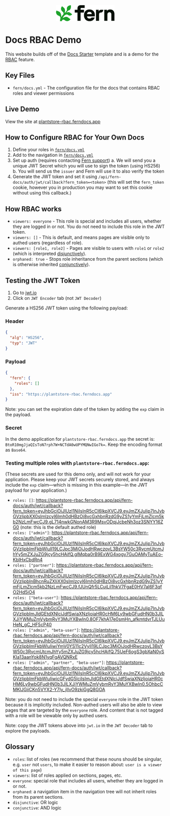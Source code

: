<div align="center">
  <a href="https://www.buildwithfern.com/?utm_source=github&utm_medium=readme&utm_campaign=docs-starter-openapi&utm_content=logo">
    <img src="/fern/docs/assets/fern-logo.png" height="50" alt="Fern Logo" />
  </a>
</div>

# Docs RBAC Demo

This website builds off of the [Docs Starter](https://github.com/fern-api/docs-starter) template and is a demo for the [RBAC](https://buildwithfern.com/learn/docs/building-and-customizing-your-docs/rbac) feature.

## Key Files

- `fern/docs.yml` - The configuration file for the docs that contains RBAC roles and viewer permissions

## Live Demo

View the site at [plantstore-rbac.ferndocs.app](https://plantstore-rbac.ferndocs.app)

## How to Configure RBAC for Your Own Docs

1. Define your roles in [`fern/docs.yml`](https://github.com/fern-demo/rbac-example/blob/22d72c53d4f397bbef70b3e1c69e2e27995a363f/fern/docs.yml#L5-L9)
2. Add to the navigation in [`fern/docs.yml`](https://github.com/fern-demo/rbac-example/blob/22d72c53d4f397bbef70b3e1c69e2e27995a363f/fern/docs.yml#L28-L31)
3. Set up auth (requires contacting [Fern support](https://buildwithfern.com/learn#get-support))
   a. We will send you a unique JWT Secret which you will use to sign the token (using HS256)
   b. You will send us the `issuer` and Fern will use it to also verify the token
4. Generate the JWT token and set it using `/api/fern-docs/auth/jwt/callback?fern_token=<token>` (this will set the `fern_token` cookie, however you in production you may want to set this cookie without using this callback.)

## How RBAC works

- `viewers: everyone` - This role is special and includes all users, whether they are logged in or not. You do not need to include this role in the JWT token.
- `viewers: []` - This is default, and means pages are visible only to authed users (regardless of role).
- `viewers: [role1, role2]` - Pages are visible to users with `role1` or `role2` (which is interpreted [disjunctively](https://en.wikipedia.org/wiki/Logical_disjunction)).
- `orphaned: true` - Stops role inheritance from the parent sections (which is otherwise inherited [conjunctively](https://en.wikipedia.org/wiki/Logical_conjunction)).

## Testing the JWT Token

1. Go to [jwt.io](https://jwt.io/)
2. Click on `JWT Encoder` tab (not `JWT Decoder`)

Generate a HS256 JWT token using the following payload:

### Header

```json
{
  "alg": "HS256",
  "typ": "JWT"
}
```

### Payload

```json
{
  "fern": {
    "roles": []
  },
  "iss": "https://plantstore-rbac.ferndocs.app"
}
```

Note: you can set the expiration date of the token by adding the `exp` claim in the payload.

### Secret

In the demo application for `plantstore-rbac.ferndocs.app` the secret is: `BtoR10mgJjaQIsToN7rph7W+NCTdA0wUPYMQNwIGo7k=`. Keep the encoding format as `Base64`.

### Testing multiple roles with `plantstore-rbac.ferndocs.app`:

(These secrets are used for this demo only, and will not work for your application. Please keep your JWT secrets securely stored, and always include the `exp` claim—which is missing in this example—in the JWT payload for your application.)

- `roles: []`: https://plantstore-rbac.ferndocs.app/api/fern-docs/auth/jwt/callback?fern_token=eyJhbGciOiJIUzI1NiIsInR5cCI6IkpXVCJ9.eyJmZXJuIjp7InJvbGVzIjpbXX0sImlzcyI6Imh0dHBzOi8vcGxhbnRzdG9yZS1yYmFjLmZlcm5kb2NzLmFwcCJ9.gL714nwkGNonAM3R9MsvODqjJcbeNh3oz3SNYY16ZG0 (note: this is the default authed role)
- `roles: ["admin"]`: https://plantstore-rbac.ferndocs.app/api/fern-docs/auth/jwt/callback?fern_token=eyJhbGciOiJIUzI1NiIsInR5cCI6IkpXVCJ9.eyJmZXJuIjp7InJvbGVzIjpbImFkbWluIl19LCJpc3MiOiJodHRwczovL3BsYW50c3RvcmUtcmJhYy5mZXJuZG9jcy5hcHAifQ.glMqba0rB9ExWG4xogy7GuOAMyTuAEo-KbIHxCbdRn4
- `roles: ["partner"]`: https://plantstore-rbac.ferndocs.app/api/fern-docs/auth/jwt/callback?fern_token=eyJhbGciOiJIUzI1NiIsInR5cCI6IkpXVCJ9.eyJmZXJuIjp7InJvbGVzIjpbInBhcnRuZXIiXX0sImlzcyI6Imh0dHBzOi8vcGxhbnRzdG9yZS1yYmFjLmZlcm5kb2NzLmFwcCJ9.fJUnQfr5LCujLil1hkV7FgaE0HV7aI6F3qfO2Hd5iO4
- `roles: ["beta-user"]`: https://plantstore-rbac.ferndocs.app/api/fern-docs/auth/jwt/callback?fern_token=eyJhbGciOiJIUzI1NiIsInR5cCI6IkpXVCJ9.eyJmZXJuIjp7InJvbGVzIjpbImJldGEtdXNlciJdfSwiaXNzIjoiaHR0cHM6Ly9wbGFudHN0b3JlLXJiYWMuZmVybmRvY3MuYXBwIn0.8OF7khA17e0smHn_afkmtdvrTJLUuHeN_gC_HF5cP40
- `roles: ["admin", "beta-user"]`: https://plantstore-rbac.ferndocs.app/api/fern-docs/auth/jwt/callback?fern_token=eyJhbGciOiJIUzI1NiIsInR5cCI6IkpXVCJ9.eyJmZXJuIjp7InJvbGVzIjpbImFkbWluIiwiYmV0YS11c2VyIl19LCJpc3MiOiJodHRwczovL3BsYW50c3RvcmUtcmJhYy5mZXJuZG9jcy5hcHAifQ.75UeF6ogS3gbXaN0ySKIa13aanYok8N1yqFgAVQNRxE
- `roles: ["admin", "partner", "beta-user"]`: https://plantstore-rbac.ferndocs.app/api/fern-docs/auth/jwt/callback?fern_token=eyJhbGciOiJIUzI1NiIsInR5cCI6IkpXVCJ9.eyJmZXJuIjp7InJvbGVzIjpbImFkbWluIiwicGFydG5lciIsImJldGEtdXNlciJdfSwiaXNzIjoiaHR0cHM6Ly9wbGFudHN0b3JlLXJiYWMuZmVybmRvY3MuYXBwIn0.5OhbcCMKlJGiiCKn5VYX2-Y7Iy_jIIvO9zkiGgQ8GOA

Note: you do not need to include the special `everyone` role in the JWT token because it is implicitly included. Non-authed users will also be able to view pages that are targeted by the `everyone` role. And content that is not tagged with a role will be viewable only by authed users.

Note: copy the JWT tokens above into `jwt.io` in the `JWT Decoder` tab to explore the payloads.

## Glossary

- `roles`: list of roles (we recommend that these nouns should be singular, e.g. `user` not `users`, to make it easier to reason about: `user is a viewer of this page`)
- `viewers`: list of roles applied on sections, pages, etc.
- `everyone`: special role that includes all users, whether they are logged in or not.
- `orphaned`: a navigation item in the navigation tree will not inherit roles from its parent sections.
- `disjunctive`: OR logic
- `conjunctive`: AND logic
